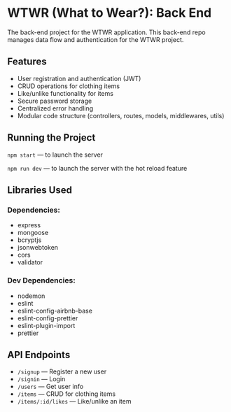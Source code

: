 # WTWR (What to Wear?): Back End
The back-end project for the WTWR application. This back-end repo manages data flow and authentication for the WTWR project.

## Features
- User registration and authentication (JWT)
- CRUD operations for clothing items
- Like/unlike functionality for items
- Secure password storage
- Centralized error handling
- Modular code structure (controllers, routes, models, middlewares, utils)

## Running the Project
`npm start` — to launch the server 

`npm run dev` — to launch the server with the hot reload feature

## Libraries Used
### Dependencies:

- express
- mongoose
- bcryptjs
- jsonwebtoken
- cors
- validator

###   Dev Dependencies:

- nodemon
- eslint
- eslint-config-airbnb-base
- eslint-config-prettier
- eslint-plugin-import
- prettier

## API Endpoints
- `/signup` — Register a new user
- `/signin` — Login
- `/users` — Get user info
- `/items` — CRUD for clothing items
- `/items/:id/likes` — Like/unlike an item

